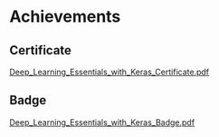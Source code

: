 

# Achievements
## Certificate
[Deep_Learning_Essentials_with_Keras_Certificate.pdf](https://prod-files-secure.s3.us-west-2.amazonaws.com/03e82b26-cccb-4906-bb56-adabcbdc0655/f5cf1405-8a02-49a4-beb6-3d50b033ba6e/Deep_Learning_Essentials_with_Keras_Certificate.pdf?X-Amz-Algorithm=AWS4-HMAC-SHA256&X-Amz-Content-Sha256=UNSIGNED-PAYLOAD&X-Amz-Credential=ASIAZI2LB466ZOOZHX25%2F20250129%2Fus-west-2%2Fs3%2Faws4_request&X-Amz-Date=20250129T041728Z&X-Amz-Expires=3600&X-Amz-Security-Token=IQoJb3JpZ2luX2VjEHsaCXVzLXdlc3QtMiJHMEUCIGRorLPQGa2fOCw4BKNtNSifMu%2B4BlvPfJGjUkpV2PaxAiEAgYV%2Fd2ly15vBY7sc7oaiNRHWftBzIzJB8AFxHkCDa1YqiAQIhP%2F%2F%2F%2F%2F%2F%2F%2F%2F%2FARAAGgw2Mzc0MjMxODM4MDUiDCxVYMbjjK5x%2F3df9CrcAzi%2BbQo23NGOr0hjk86F0%2FGLdQy7b1%2BhEqltQdHMr5qE70ferEdrdcUjGtCqpLpxhYkxpitUTrDd93DuhcbOC2Skbsjd8C4AKJTUJ5KMM0yDibSO2kUF%2B3K%2FaIMEgGdqkkCesao%2BAOvrxSI8kG2wdzy8%2FEd0B%2FyYDSn%2ByaBKZGyNojMN0D3BcEg3flhmBQBmZ4LwTnu9D%2FentlDGH1TMJwpEllicbgiTuz30rMgVUXcKa2Ak4uSpVOMikAB3%2BFLKM7AhroGhBnlDE8FRMJEaVYW2aLzZIQwacjWz8KqPvYfq7Dstvn5yxjGebzXUlT%2FNvP9QYI7paNJkAePeDue8ymJ%2F5gr5JtbsdF4vk%2Bf9WG1vrPCFZur912c9SJ4mgtJH3a3Rfi3Hl1c1qo9CBOcbcYMO%2FF%2FoR%2BrcA%2BvN1opEide3CgfqXx9HKK%2FhX0%2Fgwti%2B4uDScr%2Buz48u9k66qfZPXzfUAYNBo5OwfVKgP2A6Yhzwd7fveSw1ZelM92IB2BGjHx8PKprCOr83wA2RX%2FLmxE93xDG%2BEhHx7KV2Fs3Ewq1FohS%2FUVkoEyU2tCZOB8TwjtrOxpjROGsJhKx4QuLP%2FOH2904NZa7ruRWFg20EgedFQTJBDs7pAYxCLgsNMN665rwGOqUBbWwmsVjInVvUdG9puLKWwHjBkXB9PI0erpho8dOE8fRC1Q9pAYD6n3f2jCmT0AeWHbhrUbHTkjY4Z2%2BDYfGDutPi5ia4%2BFWoMySzW3P3x8eGIKjY%2FeZPJu9qcCswdlXGKtJL4SjIm5iT0iBUqt7vVAzOlOIoZKh1lsAhWifG0B8oYZznHTPgYPFstJJitXnjZUFKRQCYGuofjCdPekN2kh2%2FQaio&X-Amz-Signature=cf50d8195163a0a88d9f48ccaf776c17d4f01094cec6c17d9a8ee35111247f2b&X-Amz-SignedHeaders=host&x-id=GetObject)
## Badge
[Deep_Learning_Essentials_with_Keras_Badge.pdf](https://prod-files-secure.s3.us-west-2.amazonaws.com/03e82b26-cccb-4906-bb56-adabcbdc0655/5c209097-6d96-477f-a031-edc11aa6225f/Deep_Learning_Essentials_with_Keras_Badge.pdf?X-Amz-Algorithm=AWS4-HMAC-SHA256&X-Amz-Content-Sha256=UNSIGNED-PAYLOAD&X-Amz-Credential=ASIAZI2LB466ZOOZHX25%2F20250129%2Fus-west-2%2Fs3%2Faws4_request&X-Amz-Date=20250129T041728Z&X-Amz-Expires=3600&X-Amz-Security-Token=IQoJb3JpZ2luX2VjEHsaCXVzLXdlc3QtMiJHMEUCIGRorLPQGa2fOCw4BKNtNSifMu%2B4BlvPfJGjUkpV2PaxAiEAgYV%2Fd2ly15vBY7sc7oaiNRHWftBzIzJB8AFxHkCDa1YqiAQIhP%2F%2F%2F%2F%2F%2F%2F%2F%2F%2FARAAGgw2Mzc0MjMxODM4MDUiDCxVYMbjjK5x%2F3df9CrcAzi%2BbQo23NGOr0hjk86F0%2FGLdQy7b1%2BhEqltQdHMr5qE70ferEdrdcUjGtCqpLpxhYkxpitUTrDd93DuhcbOC2Skbsjd8C4AKJTUJ5KMM0yDibSO2kUF%2B3K%2FaIMEgGdqkkCesao%2BAOvrxSI8kG2wdzy8%2FEd0B%2FyYDSn%2ByaBKZGyNojMN0D3BcEg3flhmBQBmZ4LwTnu9D%2FentlDGH1TMJwpEllicbgiTuz30rMgVUXcKa2Ak4uSpVOMikAB3%2BFLKM7AhroGhBnlDE8FRMJEaVYW2aLzZIQwacjWz8KqPvYfq7Dstvn5yxjGebzXUlT%2FNvP9QYI7paNJkAePeDue8ymJ%2F5gr5JtbsdF4vk%2Bf9WG1vrPCFZur912c9SJ4mgtJH3a3Rfi3Hl1c1qo9CBOcbcYMO%2FF%2FoR%2BrcA%2BvN1opEide3CgfqXx9HKK%2FhX0%2Fgwti%2B4uDScr%2Buz48u9k66qfZPXzfUAYNBo5OwfVKgP2A6Yhzwd7fveSw1ZelM92IB2BGjHx8PKprCOr83wA2RX%2FLmxE93xDG%2BEhHx7KV2Fs3Ewq1FohS%2FUVkoEyU2tCZOB8TwjtrOxpjROGsJhKx4QuLP%2FOH2904NZa7ruRWFg20EgedFQTJBDs7pAYxCLgsNMN665rwGOqUBbWwmsVjInVvUdG9puLKWwHjBkXB9PI0erpho8dOE8fRC1Q9pAYD6n3f2jCmT0AeWHbhrUbHTkjY4Z2%2BDYfGDutPi5ia4%2BFWoMySzW3P3x8eGIKjY%2FeZPJu9qcCswdlXGKtJL4SjIm5iT0iBUqt7vVAzOlOIoZKh1lsAhWifG0B8oYZznHTPgYPFstJJitXnjZUFKRQCYGuofjCdPekN2kh2%2FQaio&X-Amz-Signature=1534bc9cd560bebfae638b59e4075a341be01a0461123014fee5da261d3c25f3&X-Amz-SignedHeaders=host&x-id=GetObject)
